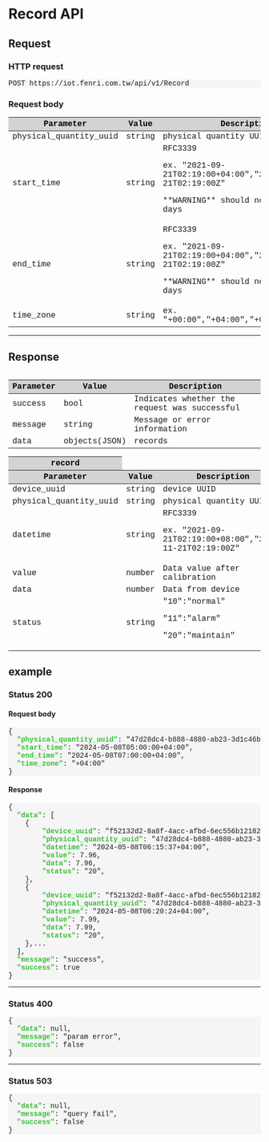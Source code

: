 <style>
table {
  font-family: 'Courier New', 'Microsoft JhengHei', Arial, sans-serif;
  width: 100%;
}
table > thead {
  color: black;
  background-color: #D3D3D3;
}
pre {
  font-family: 'Courier New', 'Microsoft JhengHei', Arial, sans-serif;
  background-color: WhiteSmoke;
}
pre > font {
  color: #36BF36;
  font-weight: 700;
}
pre > var {
  color: #FF4D40;
  font-weight: 700;
}
.query {
  color: black;
  background-color: #ECECEC;
}
</style>

# Record API

## Request
### HTTP request
<pre>POST https://iot.fenri.com.tw/api/v1/Record</pre>


### Request body
<table>
    <thead>
        <tr>
            <th>Parameter</th>
            <th>Value</th>
            <th>Description</th>
        </tr>
    </thead>
      <tbody>
    <tr>
      <td>physical_quantity_uuid</td>
      <td>string</td>
      <td>physical quantity UUID</td>
    </tr>
    <tr>
      <td>start_time</td>
      <td>string</td>
      <td>RFC3339<p>
      ex. "2021-09-21T02:19:00+04:00","2023-11-21T02:19:00Z"<p>
      **WARNING** should not exceed 90 days
      </td>
    </tr>
    <tr>
      <td>end_time</td>
      <td>string</td>
      <td>RFC3339<p>
      ex. "2021-09-21T02:19:00+04:00","2023-11-21T02:19:00Z"<p>
      **WARNING** should not exceed 90 days
      </td>
    </tr>
    <tr>
      <td>time_zone</td>
      <td>string</td>
      <td>ex. "+00:00","+04:00","+08:00","-07:00"</td>
    </tr>
  </tobdy>
<table>

---
## Response
<table>
  <thead>
    <tr>
      <th>Parameter</th>
      <th>Value</th>
      <th>Description</th>
    </tr> 
  </thead>
  <tbody>
    <tr>
      <td>success</td>
      <td>bool</td>
      <td>Indicates whether the request was successful</td>
    </tr>
    <tr>
      <td>message</td>
      <td>string</td>
      <td>Message or error information</td>
    </tr>
    <tr>
      <td>data</td>
      <td>objects(JSON)</td>
      <td>records</td>
    </tr>
  </tobdy>
</table>

<table>
  <thead>
    <tr>
      <th>record</th>
    </tr>
    <tr>
      <th>Parameter</th>
      <th>Value</th>
      <th>Description</th>
    </tr> 
  </thead>
  <tbody>
    <tr>
      <td>device_uuid</td>
      <td>string</td>
      <td>device UUID</td>
    </tr>
    <tr>
      <td>physical_quantity_uuid</td>
      <td>string</td>
      <td>physical quantity UUID</td>
    </tr>
    <tr>
      <td>datetime</td>
      <td>string</td>
      <td>RFC3339<p>
      ex. "2021-09-21T02:19:00+08:00","2023-11-21T02:19:00Z"<p>
      </td>
    </tr>
    <tr>
      <td>value</td>
      <td>number</td>
      <td>Data value after calibration</td>
    </tr>
    <tr>
      <td>data</td>
      <td>number</td>
      <td>Data from device</td>
    </tr>
    <tr>
      <td>status</td>
      <td>string</td>
      <td>"10":"normal"<p>
      "11":"alarm"<p>
      "20":"maintain"<p>
      </td>
    </tr>
  </tobdy>
</table>

## example
### Status 200
#### Request body
<pre>
{
  <font>"physical_quantity_uuid"</font>: "47d28dc4-b888-4880-ab23-3d1c46b24f06",
  <font>"start_time"</font>: "2024-05-08T05:00:00+04:00",
  <font>"end_time"</font>: "2024-05-08T07:00:00+04:00",
  <font>"time_zone"</font>: "+04:00"
}
</pre>

#### Response
<pre>
{
  <font>"data"</font>: [
    {
        <font>"device_uuid"</font>: "f52132d2-8a8f-4acc-afbd-6ec556b12182",
        <font>"physical_quantity_uuid"</font>: "47d28dc4-b888-4880-ab23-3d1c46b24f06",
        <font>"datetime"</font>: "2024-05-08T06:15:37+04:00",
        <font>"value"</font>: 7.96,
        <font>"data"</font>: 7.96,
        <font>"status"</font>: "20",
    },
    {
        <font>"device_uuid"</font>: "f52132d2-8a8f-4acc-afbd-6ec556b12182",
        <font>"physical_quantity_uuid"</font>: "47d28dc4-b888-4880-ab23-3d1c46b24f06",
        <font>"datetime"</font>: "2024-05-08T06:20:24+04:00",
        <font>"value"</font>: 7.99,
        <font>"data"</font>: 7.99,
        <font>"status"</font>: "20",
    },...
  ],
  <font>"message"</font>: "success",
  <font>"success"</font>: true
}
</pre>

----

### Status 400
<pre>
{
  <font>"data"</font>: null,
  <font>"message"</font>: "param error",
  <font>"success"</font>: false
}
</pre>

----

### Status 503
<pre>
{
  <font>"data"</font>: null,
  <font>"message"</font>: "query fail",
  <font>"success"</font>: false
}
</pre>